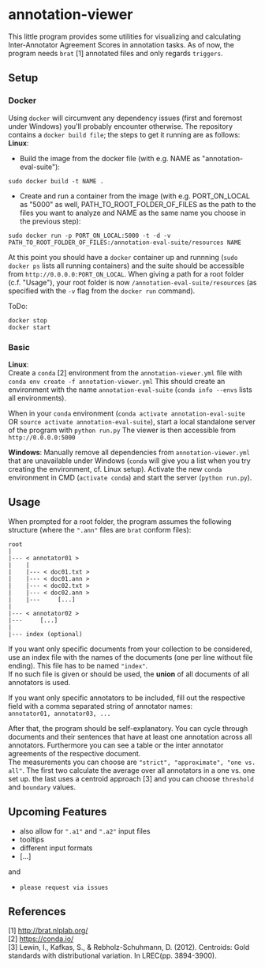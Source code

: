 # annotation-viewer
This little program provides some utilities for visualizing and calculating Inter-Annotator Agreement Scores
 in annotation tasks. As of now, the program needs `brat` [1] annotated files and only regards `triggers`.

## Setup
### Docker
Using `docker` will circumvent any dependency issues (first and foremost under Windows) you'll probably encounter otherwise. The repository contains a `docker build file`; the steps to get it running are as follows:  
**Linux**:  
- Build the image from the docker file (with e.g. NAME as "annotation-eval-suite"):
```
sudo docker build -t NAME .
```
- Create and run a container from the image (with e.g. PORT_ON_LOCAL as "5000" as well, PATH_TO_ROOT_FOLDER_OF_FILES as the path to the files you want to analyze and NAME as the same name you choose in the previous step):
```
sudo docker run -p PORT_ON_LOCAL:5000 -t -d -v PATH_TO_ROOT_FOLDER_OF_FILES:/annotation-eval-suite/resources NAME
```
At this point you should have a `docker` container up and runnning (`sudo docker ps` lists all running containers) and the suite should be accessible from `http://0.0.0.0:PORT_ON_LOCAL`. When giving a path for a root folder (c.f. "Usage"), your root folder is now `/annotation-eval-suite/resources` (as specified with the `-v` flag from the `docker run` command).  

ToDo:
```
docker stop
docker start
```

### Basic
**Linux**:  
Create a `conda` [2] environment from the `annotation-viewer.yml` file with  
`conda env create -f annotation-viewer.yml`
This should create an environment with the name `annotation-eval-suite` (`conda info --envs` lists all environments).

When in your `conda` environment (`conda activate annotation-eval-suite` OR `source activate annotation-eval-suite`), start a local standalone server of the program with
`python run.py`
The viewer is then accessible from `http://0.0.0.0:5000`

**Windows**:
Manually remove all dependencies from `annotation-viewer.yml` that are unavailable under Windows (`conda` will give you a list when you try creating the environment, cf. Linux setup).
Activate the new `conda` environment in CMD (`activate conda`) and start the server (`python run.py`).

## Usage
When prompted for a root folder, the program assumes the following structure
(where the `".ann"` files are `brat` conform files):  
```
root
|
|--- < annotator01 >
|    |
|    |--- < doc01.txt >
|    |--- < doc01.ann >
|    |--- < doc02.txt >
|    |--- < doc02.ann >
|    |---     [...]
|
|--- < annotator02 >
|---     [...]
|
|--- index (optional)
```
If you want only specific documents from your collection to be considered, use an index file with the names
of the documents (one per line without file ending). This file has to be named `"index"`.  
If no such file is given or should be used, the **union** of all documents of all annotators is used.

If you want only specific annotators to be included, fill out the respective field
with a comma separated string of annotator names:  
`annotator01, annotator03, ...`

After that, the program should be self-explanatory. You can cycle through documents
and their sentences that have at least one annotation across all annotators. Furthermore you can see a table
or the inter annotator agreements of the respective document.  
The measurements you can choose are `"strict", "approximate", "one vs. all"`.
The first two calculate the average over all annotators in a one vs. one set up.
the last uses a centroid approach [3] and you can choose `threshold` and `boundary` values.

## Upcoming Features
- also allow for `".a1"` and `".a2"` input files
- tooltips
- different input formats
- [...]

and  

- `please request via issues`

## References
[1] http://brat.nlplab.org/  
[2] https://conda.io/  
[3] Lewin, I., Kafkas, S., & Rebholz-Schuhmann, D. (2012). Centroids: Gold standards with distributional variation. In LREC(pp. 3894-3900).

